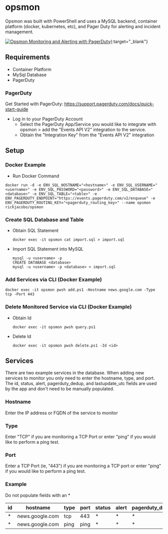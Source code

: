 # opsmon
Opsmon was built with PowerShell and uses a MySQL backend, container platform (docker, kubernetes, etc), and Pager Duty for alerting and incident management.

[![Opsmon Monitoring and Alerting with PagerDuty](https://rickjacobo.com/wp-content/uploads/2022/04/Opsmon-1.png)](https://rickjacobo.com/wp-content/uploads/2022/04/2022-04-25-21-12-24.mp4){:target="_blank"}

## Requirements
- Container Platform
- MySql Database
- PagerDuty

### PagerDuty
Get Started with PagerDuty: https://support.pagerduty.com/docs/quick-start-guide
- Log in to your PagerDuty Account
  - Select the PagerDuty App/Service you would like to integrate with opsmon > add the "Events API V2" integration to the service. 
  - Obtain the "Integration Key" from the "Events API V2" integration

## Setup
### Docker Example
* Run Docker Command
````
docker run -d -e ENV_SQL_HOSTNAME="<hostname>" -e ENV_SQL_USERNAME="<username>" -e ENV_SQL_PASSWORD="<password>" -e ENV_SQL_DATABASE="<database>" -e ENV_SQL_TABLE="<table>" -e ENV_PAGERDUTY_ENDPOINT="https://events.pagerduty.com/v2/enqueue" -e ENV_PAGERDUTY_ROUTING_KEY="<pagerduty_routing_key>" --name opsmon rickjacobo/opsmon
````

### Create SQL Database and Table
* Obtain SQL Statement
    ````
    docker exec -it opsmon cat import.sql > import.sql
    ````

* Import SQL Statement into MySQL
    ````
    mysql -u <username> -p
    CREATE DATABASE <database>
    mysql -u <username> -p <database> < import.sql
    ````
    

### Add Services via CLI (Docker Example)
````
docker exec -it opsmon pwsh add.ps1 -Hostname news.google.com -Type tcp -Port 443
````

### Delete Monitored Service via CLI (Docker Example)
* Obtain Id
  ````
  docker exec -it opsmon pwsh query.ps1
  ````

* Delete Id
  ````
  docker exec -it opsmon pwsh delete.ps1 -Id <id>
  ````

## Services
There are two example services in the database. When adding new services to monitor you only need to enter the hostname, type, and port. The id, status, alert, pagerduty_dedup, and lastupdate_utc fields are used by the app and don't need to be manually populated.
### Hostname
Enter the IP address or FQDN of the service to monitor
### Type
Enter "TCP" if you are monitoring a TCP Port or enter "ping" if you would like to perform a ping test.
  
### Port
Enter a TCP Port (ie, "443") if you are monitoring a TCP port or enter "ping" if you would like to perform a ping test.

### Example
Do not populate fields with an *

| id          | hostname         | type | port | status | alert | pagerduty_dedup | lastupdate_utc |
| ----------- | -----------      | ----------- | ----------- | ----------- | ----------- | ----------- | ----------- |
| *           | news.google.com  | tcp  | 443  |*            |*            |*            |*            |*            |
| *           | news.google.com  | ping | ping |*            |*            |*            |*            |*            |
